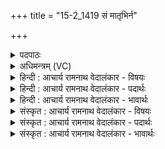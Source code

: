 +++
title = "15-2_1419 सं मातृभिर्न"

+++
<details><summary>पदपाठः</summary>

स꣢म्। मा꣣तृ꣡भिः꣢। न। शि꣡शुः꣢꣯। वा꣣वशानः꣢। वृ꣡षा꣢꣯। द꣣धन्वे। पुरुवा꣡रः꣢। पु꣣रु। वा꣡रः꣢꣯। अ꣣द्भिः꣢। म꣡र्यः꣢꣯। न। यो꣡षा꣢꣯म्। अ꣣भि꣢। नि꣣ष्कृत꣢म्। निः꣣। कृत꣢म्। यन्। सम्। ग꣣च्छते। कल꣡शे꣢। उ꣣स्रि꣡या꣢भिः। उ꣣। स्रि꣡या꣢꣯भिः। १४१९।
</details>

<details><summary>अधिमन्त्रम् (VC)</summary>

- पवमानः सोमः
- नोधा गौतमः
- त्रिष्टुप्
- धैवतः
</details>

<details><summary>हिन्दी : आचार्य रामनाथ वेदालंकार - विषयः</summary>

अगले मन्त्र में फिर परमात्मा की प्राप्ति का विषय है।
</details>

<details><summary>हिन्दी : आचार्य रामनाथ वेदालंकार - पदार्थः</summary>

पदार्थान्वयभाषाः -  (वावशानः) माँ को चाहता हुआ (शिशुः) शिशु (मातृभिः न) जैसे माताओं से धारण किया जाता है, वैसे ही (वावशानः) परमात्मा को चाहता हुआ, (वृषा) उसे अपने प्रेम से सींचनेवाला, (पुरुवारः) बहुत-से सद्गुणों को वरनेवाला सोम जीवात्मा (अद्भिः) परमात्मा के पास से आयी हुई आनन्द-धाराओं से (सं दधन्वे) भली-भाँति धारण किया जाता है और (मर्यः न) मर्त्य पुरुष जैसे (योषाम् अभि) पत्नी के प्रति प्रेम से जाता है, वैसे ही (निष्कृतम् अभि) श्रेष्ठ गुण-कर्म-स्वभावों से अलङ्कृत परमात्मा के प्रति (यन्) जाता हुआ वह (कलशे) आनन्द की कलाओं से परिपूर्ण मोक्षधाम में (संगच्छते) सङ्गत हो जाता है ॥२॥ यहाँ उपमालङ्कार है ॥२॥
</details>

<details><summary>हिन्दी : आचार्य रामनाथ वेदालंकार - भावार्थः</summary>

भावार्थभाषाः -  परमात्मा के प्रति उत्कट प्रेम और उत्कट श्रद्धा उसकी प्राप्ति में बड़े कारण बनते हैं ॥२॥
</details>

<details><summary>संस्कृत : आचार्य रामनाथ वेदालंकार - विषयः</summary>

अथ पुनः परमात्मप्राप्तिविषय एवोच्यते।
</details>

<details><summary>संस्कृत : आचार्य रामनाथ वेदालंकार - पदार्थः</summary>

पदार्थान्वयभाषाः -  (वावशानः) कामयमानः, प्रेमाप्लुतः। [वश कान्तौ, लिटः कानच्। चित्त्वादन्तोदात्तः।] (शिशुः) बालः (मातृभिः न) यथा मातृभिः संधार्यते, तद्वत् (वावशानः) परमात्मानं कामयमानः, (वृषा) तं स्वप्रेम्णा सेक्ता (पुरुवारः) बहून् सद्गुणान् वृणोति यः स सोमो जीवात्मा (अद्भिः) परमात्मनः सकाशादागताभिः आनन्दधाराभिः (सं दधन्वे) संधार्यते। अपि च, (मर्यः न) मर्त्यः पुरुषो यथा (योषाम् अभि) भार्यां प्रति प्रेम्णा याति तथा (निष्कृतम् अभि) सद्गुणकर्मस्वभावैः अलङ्कृतं परमात्मानं प्रति (यन्) गच्छन् स (कलशे) आनन्दकलाभिः परिपूर्णे मोक्षधाम्नि (संगच्छते) संयुज्यते ॥२॥ अत्रोपमालङ्कारः ॥२॥
</details>

<details><summary>संस्कृत : आचार्य रामनाथ वेदालंकार - भावार्थः</summary>

भावार्थभाषाः -  परमात्मानं प्रत्युत्कटं प्रेमोत्कृष्टा श्रद्धा च तत्प्राप्तौ परमं निमित्तं जायते ॥२॥
</details>